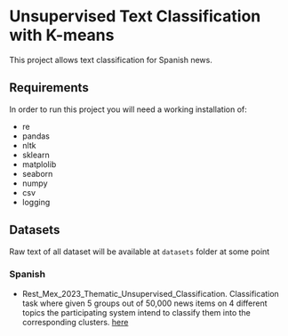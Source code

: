 # Unsupervised Text Classification with K-means

This project allows text classification for Spanish news.

## Requirements

In order to run this project you will need a working installation of:

+ re
+ pandas
+ nltk
+ sklearn
+ matplolib
+ seaborn
+ numpy
+ csv
+ logging

## Datasets
Raw text of all dataset will be available at `datasets` folder at some point
### Spanish
+ Rest_Mex_2023_Thematic_Unsupervised_Classification. Classification task where given 5 groups out of 50,000 news items on 4 different topics
the participating system intend to classify them into the corresponding clusters. [here](https://sites.google.com/cimat.mx/rest-mex2023/tracks/thematic-unsupervised-classification)
